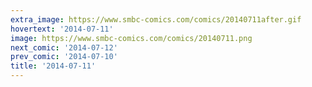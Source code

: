 ```yaml
---
extra_image: https://www.smbc-comics.com/comics/20140711after.gif
hovertext: '2014-07-11'
image: https://www.smbc-comics.com/comics/20140711.png
next_comic: '2014-07-12'
prev_comic: '2014-07-10'
title: '2014-07-11'
---
```


